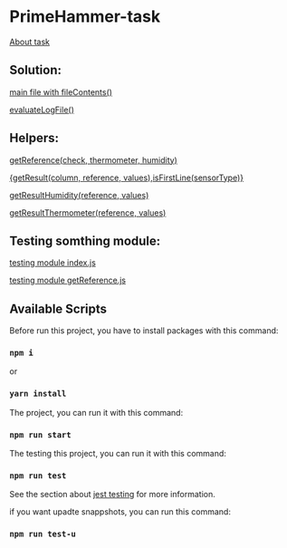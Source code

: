 # PrimeHammer-task

[About task](./JavaScript-HW-Interview.pdf)<br>

## Solution:

[main file with fileContents()](./index.js)

[evaluateLogFile()](./evaluateLogFile.js)

## Helpers:<br>

[getReference(check, thermometer, humidity)](./helpers/getReference.js)

[{getResult(column, reference, values),isFirstLine(sensorType)}](./helpers/getResult.js)

[getResultHumidity(reference, values)](./helpers/getResultHumidity.js)

[getResultThermometer(reference, values)](./helpers/getResultThermometer.js)

## Testing somthing module:<br>

[testing module index.js]('/tests/index.test.js)

[testing module getReference.js]('/tests/getReference.test.js)

## Available Scripts

Before run this project, you have to install packages with this command:<br>

### `npm i`

or<br>

### `yarn install`

The project, you can run it with this command:<br>

### `npm run start`

The testing this project, you can run it with this command:<br>

### `npm run test`

See the section about [jest testing](https://jestjs.io/docs/en/getting-started) for more information.<br>

if you want upadte snappshots, you can run this command:<br>

### `npm run test-u`
